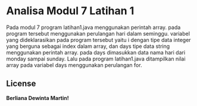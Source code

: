 # Analisa Modul 7 Latihan 1
Pada modul 7 program latihan1.java menggunakan perintah array. pada program tersebut menggunakan perulangan hari dalam seminggu. variabel yang dideklarasikan pada program tersebut yaitu i dengan tipe data integer yang berguna sebagai index dalam array, dan days tipe data string menggunakan perintah array. pada days dimasukkan data nama hari dari monday sampai sunday. Lalu pada program latihan1.java ditampilkan nilai array pada variabel days menggunakan perulangan for.
## License

**Berliana Dewinta Martin!**

